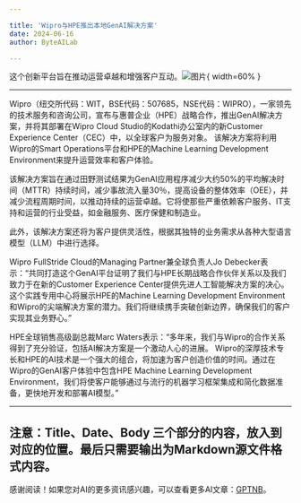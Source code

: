 ```yaml
---

title: 'Wipro与HPE推出本地GenAI解决方案'
date: 2024-06-16
author: ByteAILab

---
```


这个创新平台旨在推动运营卓越和增强客户互动。![图片](https://ai-techpark.com/wp-content/uploads/2024/06/Wipro-960x540.jpg){ width=60% }

---
Wipro（纽交所代码：WIT，BSE代码：507685，NSE代码：WIPRO），一家领先的技术服务和咨询公司，宣布与惠普企业（HPE）战略合作，推出GenAI解决方案，并将其部署在Wipro Cloud Studio的Kodathi办公室内的新Customer Experience Center（CEC）中，以全球客户为服务对象。 该解决方案将利用Wipro的Smart Operations平台和HPE的Machine Learning Development Environment来提升运营效率和客户体验。

该解决方案旨在通过田野测试结果为GenAI应用程序减少大约50%的平均解决时间（MTTR）持续时间，减少事故流入量30％，提高设备的整体效率（OEE），并减少流程周期时间，以推动持续的运营卓越。它将使那些严重依赖客户服务、IT支持和运营的行业受益，如金融服务、医疗保健和制造业。

此外，该解决方案还将为客户提供灵活性，根据其独特的业务需求从各种大型语言模型（LLM）中进行选择。

Wipro FullStride Cloud的Managing Partner兼全球负责人Jo Debecker表示：“共同打造这个GenAI平台证明了我们与HPE长期战略合作伙伴关系以及我们致力于在新的Customer Experience Center提供先进人工智能解决方案的决心。这个实践专用中心将展示HPE的Machine Learning Development Environment和Wipro的尖端解决方案的潜力。我们将继续携手突破创新边界，确保我们的客户实现其业务野心。”

HPE全球销售高级副总裁Marc Waters表示：“多年来，我们与Wipro的合作关系得到了充分验证，包括AI解决方案是一个激动人心的进展。 Wipro的深厚技术专长和HPE的AI技术是一个强大的组合，将加速为客户创造价值的时间。通过在Wipro的GenAI客户体验中包含HPE Machine Learning Development Environment，我们将使客户能够通过与流行的机器学习框架集成和简化数据准备，更快地开发和部署AI模型。”

---

注意：Title、Date、Body 三个部分的内容，放入到对应的位置。最后只需要输出为Markdown源文件格式内容。
---
感谢阅读！如果您对AI的更多资讯感兴趣，可以查看更多AI文章：[GPTNB](https://gptnb.com)。